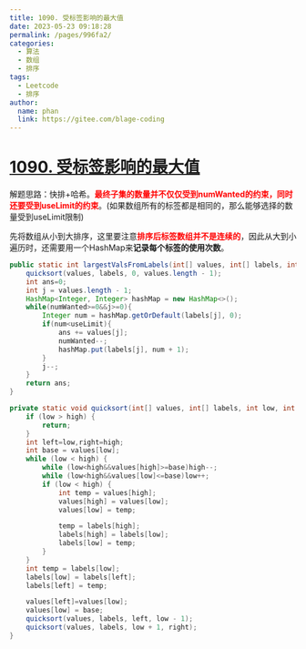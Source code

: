 ```yaml
---
title: 1090. 受标签影响的最大值
date: 2023-05-23 09:18:28
permalink: /pages/996fa2/
categories:
  - 算法
  - 数组
  - 排序
tags:
  - Leetcode
  - 排序
author: 
  name: phan
  link: https://gitee.com/blage-coding
---
```

# [1090. 受标签影响的最大值](https://leetcode.cn/problems/largest-values-from-labels/)

解题思路：快排+哈希。<font color="red">**最终子集的数量并不仅仅受到numWanted的约束，同时还要受到useLimit的约束**</font>。(如果数组所有的标签都是相同的，那么能够选择的数量受到useLimit限制)

先将数组从小到大排序，这里要注意<font color="red">**排序后标签数组并不是连续的**</font>，因此从大到小遍历时，还需要用一个HashMap来**记录每个标签的使用次数**。

```java
public static int largestValsFromLabels(int[] values, int[] labels, int numWanted, int useLimit) {
    quicksort(values, labels, 0, values.length - 1);
    int ans=0;
    int j = values.length - 1;
    HashMap<Integer, Integer> hashMap = new HashMap<>();
    while(numWanted>=0&&j>=0){
        Integer num = hashMap.getOrDefault(labels[j], 0);
        if(num<useLimit){
            ans += values[j];
            numWanted--;
            hashMap.put(labels[j], num + 1);
        }
        j--;
    }
    return ans;
}

private static void quicksort(int[] values, int[] labels, int low, int high) {
    if (low > high) {
        return;
    }
    int left=low,right=high;
    int base = values[low];
    while (low < high) {
        while (low<high&&values[high]>=base)high--;
        while (low<high&&values[low]<=base)low++;
        if (low < high) {
            int temp = values[high];
            values[high] = values[low];
            values[low] = temp;

            temp = labels[high];
            labels[high] = labels[low];
            labels[low] = temp;
        }
    }
    int temp = labels[low];
    labels[low] = labels[left];
    labels[left] = temp;

    values[left]=values[low];
    values[low] = base;
    quicksort(values, labels, left, low - 1);
    quicksort(values, labels, low + 1, right);
}
```